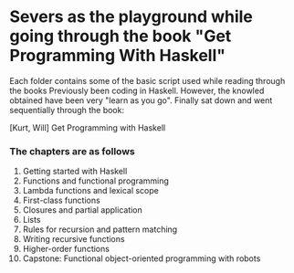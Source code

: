 # Severs as the playground while going through the book "Get Programming With Haskell"

Each folder contains some of the basic script used while reading through the books
Previously been coding in Haskell. However, the knowled obtained have been very "learn as you go".
Finally sat down and went sequentially through the book:

[Kurt, Will] Get Programming with Haskell

### The chapters are as follows

1. Getting started with Haskell
2. Functions and functional programming
3. Lambda functions and lexical scope
4. First-class functions
5. Closures and partial application
6. Lists
7. Rules for recursion and pattern matching
8. Writing recursive functions
9. Higher-order functions
10. Capstone: Functional object-oriented programming with robots
